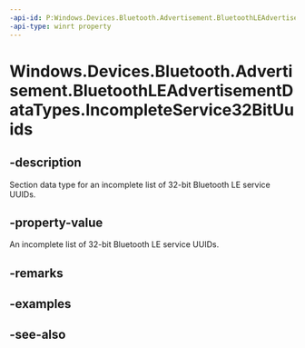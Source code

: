 ```yaml
---
-api-id: P:Windows.Devices.Bluetooth.Advertisement.BluetoothLEAdvertisementDataTypes.IncompleteService32BitUuids
-api-type: winrt property
---
```


<!-- Property syntax
public byte IncompleteService32BitUuids { get; }
-->

# Windows.Devices.Bluetooth.Advertisement.BluetoothLEAdvertisementDataTypes.IncompleteService32BitUuids

## -description
Section data type for an incomplete list of 32-bit Bluetooth LE service UUIDs.

## -property-value
An incomplete list of 32-bit Bluetooth LE service UUIDs.

## -remarks

## -examples

## -see-also
